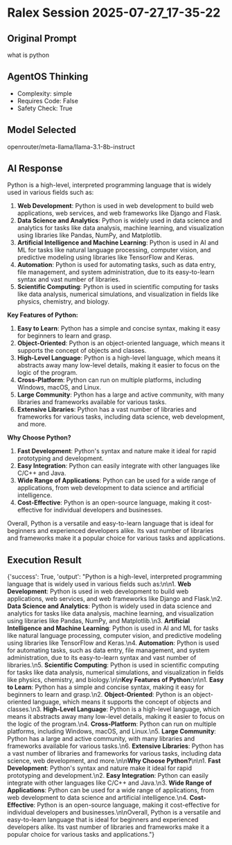 # Ralex Session 2025-07-27_17-35-22

## Original Prompt
what is python

## AgentOS Thinking
- Complexity: simple
- Requires Code: False
- Safety Check: True

## Model Selected
openrouter/meta-llama/llama-3.1-8b-instruct

## AI Response
Python is a high-level, interpreted programming language that is widely used in various fields such as:

1. **Web Development**: Python is used in web development to build web applications, web services, and web frameworks like Django and Flask.
2. **Data Science and Analytics**: Python is widely used in data science and analytics for tasks like data analysis, machine learning, and visualization using libraries like Pandas, NumPy, and Matplotlib.
3. **Artificial Intelligence and Machine Learning**: Python is used in AI and ML for tasks like natural language processing, computer vision, and predictive modeling using libraries like TensorFlow and Keras.
4. **Automation**: Python is used for automating tasks, such as data entry, file management, and system administration, due to its easy-to-learn syntax and vast number of libraries.
5. **Scientific Computing**: Python is used in scientific computing for tasks like data analysis, numerical simulations, and visualization in fields like physics, chemistry, and biology.

**Key Features of Python:**

1. **Easy to Learn**: Python has a simple and concise syntax, making it easy for beginners to learn and grasp.
2. **Object-Oriented**: Python is an object-oriented language, which means it supports the concept of objects and classes.
3. **High-Level Language**: Python is a high-level language, which means it abstracts away many low-level details, making it easier to focus on the logic of the program.
4. **Cross-Platform**: Python can run on multiple platforms, including Windows, macOS, and Linux.
5. **Large Community**: Python has a large and active community, with many libraries and frameworks available for various tasks.
6. **Extensive Libraries**: Python has a vast number of libraries and frameworks for various tasks, including data science, web development, and more.

**Why Choose Python?**

1. **Fast Development**: Python's syntax and nature make it ideal for rapid prototyping and development.
2. **Easy Integration**: Python can easily integrate with other languages like C/C++ and Java.
3. **Wide Range of Applications**: Python can be used for a wide range of applications, from web development to data science and artificial intelligence.
4. **Cost-Effective**: Python is an open-source language, making it cost-effective for individual developers and businesses.

Overall, Python is a versatile and easy-to-learn language that is ideal for beginners and experienced developers alike. Its vast number of libraries and frameworks make it a popular choice for various tasks and applications.

## Execution Result
{'success': True, 'output': "Python is a high-level, interpreted programming language that is widely used in various fields such as:\n\n1. **Web Development**: Python is used in web development to build web applications, web services, and web frameworks like Django and Flask.\n2. **Data Science and Analytics**: Python is widely used in data science and analytics for tasks like data analysis, machine learning, and visualization using libraries like Pandas, NumPy, and Matplotlib.\n3. **Artificial Intelligence and Machine Learning**: Python is used in AI and ML for tasks like natural language processing, computer vision, and predictive modeling using libraries like TensorFlow and Keras.\n4. **Automation**: Python is used for automating tasks, such as data entry, file management, and system administration, due to its easy-to-learn syntax and vast number of libraries.\n5. **Scientific Computing**: Python is used in scientific computing for tasks like data analysis, numerical simulations, and visualization in fields like physics, chemistry, and biology.\n\n**Key Features of Python:**\n\n1. **Easy to Learn**: Python has a simple and concise syntax, making it easy for beginners to learn and grasp.\n2. **Object-Oriented**: Python is an object-oriented language, which means it supports the concept of objects and classes.\n3. **High-Level Language**: Python is a high-level language, which means it abstracts away many low-level details, making it easier to focus on the logic of the program.\n4. **Cross-Platform**: Python can run on multiple platforms, including Windows, macOS, and Linux.\n5. **Large Community**: Python has a large and active community, with many libraries and frameworks available for various tasks.\n6. **Extensive Libraries**: Python has a vast number of libraries and frameworks for various tasks, including data science, web development, and more.\n\n**Why Choose Python?**\n\n1. **Fast Development**: Python's syntax and nature make it ideal for rapid prototyping and development.\n2. **Easy Integration**: Python can easily integrate with other languages like C/C++ and Java.\n3. **Wide Range of Applications**: Python can be used for a wide range of applications, from web development to data science and artificial intelligence.\n4. **Cost-Effective**: Python is an open-source language, making it cost-effective for individual developers and businesses.\n\nOverall, Python is a versatile and easy-to-learn language that is ideal for beginners and experienced developers alike. Its vast number of libraries and frameworks make it a popular choice for various tasks and applications."}
